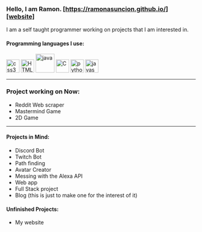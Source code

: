 ### Hello, I am Ramon. [https://ramonasuncion.github.io/][website]

I am a self taught programmer working on projects that I am interested in.
<br/>

#### Programming languages I use:

<a href="https://devdocs.io/css/"><img src="https://i.ibb.co/L6ZzmwP/css3.png" alt="css3" border="0" width="35"></a>
<a href="https://developer.mozilla.org/en-US/docs/Learn/HTML/Introduction_to_HTML"><img src="https://i.ibb.co/kJcmZzy/HTML.png" alt="HTML" border="0" width="35"></a>
<a href="https://docs.oracle.com/en/java/javase/index.html"><img src="https://i.ibb.co/cv9FzYk/java.png" alt="java" border="0" width="50"></a>
<a href="https://docs.microsoft.com/en-us/dotnet/csharp/"><img src="https://i.ibb.co/QjLj5cV/C.png" alt="C" border="0" width="35"></a>
<a href="https://docs.python.org/3/"><img src="https://i.ibb.co/7v12DVh/python.png" alt="python" border="0" width="35"></a>
<a href="https://developer.mozilla.org/en-US/docs/Web/JavaScript"><img src="https://i.ibb.co/8z0V91d/javascript.png" alt="javascript" border="0" width="35"></a>
<br/>

---

### Project working on Now:

- Reddit Web scraper 
- Mastermind Game
- 2D Game 

---

#### Projects in Mind:

- Discord Bot 
- Twitch Bot 
- Path finding 
- Avatar Creator 
- Messing with the Alexa API 
- Web app
- Full Stack project 
- Blog (this is just to make one for the interest of it)

#### Unfinished Projects:

- My website

[website]: https://ramonasuncion.github.io/
